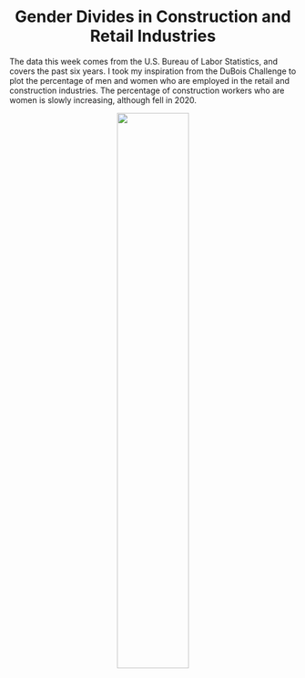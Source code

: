<h1 align="center">
Gender Divides in Construction and Retail Industries
</h1>

The data this week comes from the U.S. Bureau of Labor Statistics, and covers the past six years. I took my inspiration from the DuBois Challenge to plot the percentage of men and women who are employed in the retail and construction industries. The percentage of construction workers who are women is slowly increasing, although fell in 2020. 

<p align="center">
<img src="https://github.com/nrennie/tidytuesday/blob/main/2021/23-02-2021/02022021.jpg?raw=true" width="50%">
</p>

